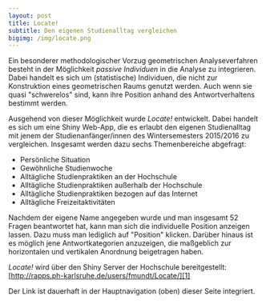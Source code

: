 ```yaml
---
layout: post
title: Locate!
subtitle: Den eigenen Studienalltag vergleichen
bigimg: /img/locate.png
---
```


Ein besonderer methodologischer Vorzug geometrischen Analyseverfahren besteht in der Möglichkeit _passive Individuen_ in die Analyse zu integrieren. Dabei handelt es sich um (statistische) Individuen, die nicht zur Konstruktion eines geometrischen Raums genutzt werden. Auch wenn sie quasi "schwerelos" sind, kann ihre Position anhand des Antwortverhaltens bestimmt werden. 

Ausgehend von dieser Möglichkeit wurde _Locate!_ entwickelt. Dabei handelt es sich um eine Shiny Web-App, die es erlaubt den eigenen Studienalltag mit jenem der Studienanfänger/innen des Wintersemesters 2015/2016 zu vergleichen. Insgesamt werden dazu sechs Themenbereiche abgefragt:

- Persönliche Situation
- Gewöhnliche Studienwoche
- Alltägliche Studienpraktiken an der Hochschule
- Alltägliche Studienpraktiken außerhalb der Hochschule
- Alltägliche Studienpraktiken bezogen auf das Internet
- Alltägliche Freizeitaktivitäten

Nachdem der eigene Name angegeben wurde und man insgesamt 52 Fragen beantwortet hat, kann man sich die individuelle Position anzeigen lassen. Dazu muss man lediglich auf "Position" klicken. Darüber hinaus ist es möglich jene Antwortkategorien anzuzeigen, die maßgeblich zur horizontalen und vertikalen Anordnung beigetragen haben.

_Locate!_ wird über den Shiny Server der Hochschule bereitgestellt: [http://rapps.ph-karlsruhe.de/users/fmundt/Locate/][1]

Der Link ist dauerhaft in der Hauptnavigation (oben) dieser Seite integriert. 


[1]:	http://rapps.ph-karlsruhe.de/users/fmundt/Locate/